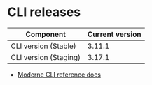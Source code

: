 # CLI releases

| Component             | Current version |
| --------------------- | --------------- |
| CLI version (Stable)  | 3.11.1          |
| CLI version (Staging) | 3.17.1          |

* [Moderne CLI reference docs](../user-documentation/moderne-cli/cli-reference.md)
